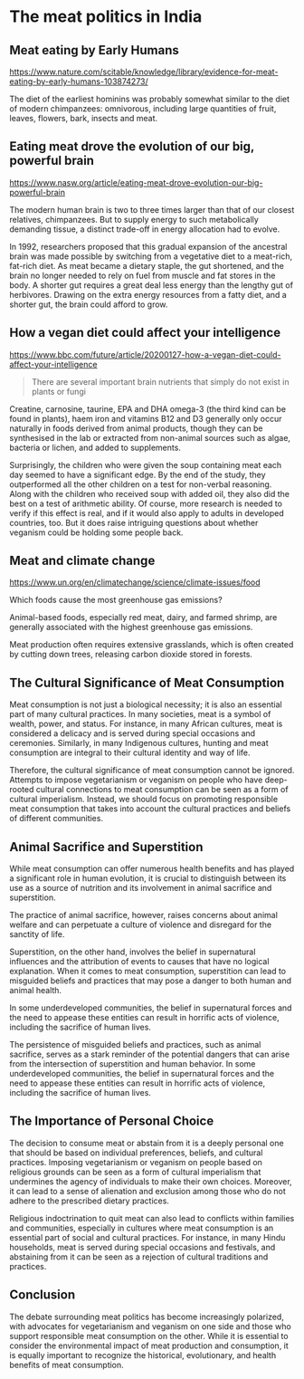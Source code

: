 # The meat politics in India


## Meat eating by Early Humans

<https://www.nature.com/scitable/knowledge/library/evidence-for-meat-eating-by-early-humans-103874273/>

The diet of the earliest hominins was probably somewhat similar to the diet of modern chimpanzees: omnivorous, including large quantities of fruit, leaves, flowers, bark, insects and meat.

## Eating meat drove the evolution of our big, powerful brain

<https://www.nasw.org/article/eating-meat-drove-evolution-our-big-powerful-brain>

The modern human brain is two to three times larger than that of our closest relatives, chimpanzees. But to supply energy to such metabolically demanding tissue, a distinct trade-off in energy allocation had to evolve.

In 1992, researchers proposed that this gradual expansion of the ancestral brain was made possible by switching from a vegetative diet to a meat-rich, fat-rich diet. As meat became a dietary staple, the gut shortened, and the brain no longer needed to rely on fuel from muscle and fat stores in the body. A shorter gut requires a great deal less energy than the lengthy gut of herbivores. Drawing on the extra energy resources from a fatty diet, and a shorter gut, the brain could afford to grow.

## How a vegan diet could affect your intelligence
<https://www.bbc.com/future/article/20200127-how-a-vegan-diet-could-affect-your-intelligence>

> There are several important brain nutrients that simply do not exist in plants or fungi

Creatine, carnosine, taurine, EPA and DHA omega-3 (the third kind can be found in plants), haem iron and vitamins B12 and D3 generally only occur naturally in foods derived from animal products, though they can be synthesised in the lab or extracted from non-animal sources such as algae, bacteria or lichen, and added to supplements.

Surprisingly, the children who were given the soup containing meat each day seemed to have a significant edge. By the end of the study, they outperformed all the other children on a test for non-verbal reasoning. Along with the children who received soup with added oil, they also did the best on a test of arithmetic ability. Of course, more research is needed to verify if this effect is real, and if it would also apply to adults in developed countries, too. But it does raise intriguing questions about whether veganism could be holding some people back.

## Meat and climate change

<https://www.un.org/en/climatechange/science/climate-issues/food>

Which foods cause the most greenhouse gas emissions?

Animal-based foods, especially red meat, dairy, and farmed shrimp, are generally associated with the highest greenhouse gas emissions. 

Meat production often requires extensive grasslands, which is often created by cutting down trees, releasing carbon dioxide stored in forests.

## The Cultural Significance of Meat Consumption

Meat consumption is not just a biological necessity; it is also an essential part of many cultural practices. In many societies, meat is a symbol of wealth, power, and status. For instance, in many African cultures, meat is considered a delicacy and is served during special occasions and ceremonies. Similarly, in many Indigenous cultures, hunting and meat consumption are integral to their cultural identity and way of life.

Therefore, the cultural significance of meat consumption cannot be ignored. Attempts to impose vegetarianism or veganism on people who have deep-rooted cultural connections to meat consumption can be seen as a form of cultural imperialism. Instead, we should focus on promoting responsible meat consumption that takes into account the cultural practices and beliefs of different communities.

## Animal Sacrifice and Superstition

While meat consumption can offer numerous health benefits and has played a significant role in human evolution, it is crucial to distinguish between its use as a source of nutrition and its involvement in animal sacrifice and superstition.

The practice of animal sacrifice, however, raises concerns about animal welfare and can perpetuate a culture of violence and disregard for the sanctity of life.

Superstition, on the other hand, involves the belief in supernatural influences and the attribution of events to causes that have no logical explanation. When it comes to meat consumption, superstition can lead to misguided beliefs and practices that may pose a danger to both human and animal health.

In some underdeveloped communities, the belief in supernatural forces and the need to appease these entities can result in horrific acts of violence, including the sacrifice of human lives.

The persistence of misguided beliefs and practices, such as animal sacrifice, serves as a stark reminder of the potential dangers that can arise from the intersection of superstition and human behavior. In some underdeveloped communities, the belief in supernatural forces and the need to appease these entities can result in horrific acts of violence, including the sacrifice of human lives.

## The Importance of Personal Choice

The decision to consume meat or abstain from it is a deeply personal one that should be based on individual preferences, beliefs, and cultural practices. Imposing vegetarianism or veganism on people based on religious grounds can be seen as a form of cultural imperialism that undermines the agency of individuals to make their own choices. Moreover, it can lead to a sense of alienation and exclusion among those who do not adhere to the prescribed dietary practices.

Religious indoctrination to quit meat can also lead to conflicts within families and communities, especially in cultures where meat consumption is an essential part of social and cultural practices. For instance, in many Hindu households, meat is served during special occasions and festivals, and abstaining from it can be seen as a rejection of cultural traditions and practices.

## Conclusion

The debate surrounding meat politics has become increasingly polarized, with advocates for vegetarianism and veganism on one side and those who support responsible meat consumption on the other. While it is essential to consider the environmental impact of meat production and consumption, it is equally important to recognize the historical, evolutionary, and health benefits of meat consumption.



